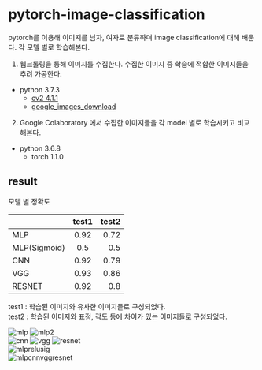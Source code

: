 # pytorch-image-classification
pytorch를 이용해 이미지를 남자, 여자로 분류하며 image classification에 대해 배운다. 각 모델 별로 학습해본다.

1. 웹크롤링을 통해 이미지를 수집한다. 수집한 이미지 중 학습에 적합한 이미지들을 추려 가공한다.
+ python 3.7.3
  + [cv2 4.1.1](https://opencv.org/)  
  + [google_images_download](https://google-images-download.readthedocs.io/en/latest/index.html)

2. Google Colaboratory 에서 수집한 이미지들을 각 model 별로 학습시키고 비교해본다.
  + python 3.6.8
    + torch 1.1.0

## result
모델 별 정확도  

|     | test1 | test2 |
|:----|:-----:|------:|
| MLP |  0.92 | 0.72  |
| MLP(Sigmoid) | 0.5 | 0.5 |
| CNN |  0.92 | 0.79 |
| VGG |  0.93 | 0.86 |
| RESNET | 0.92 | 0.8 |

test1 : 학습된 이미지와 유사한 이미지들로 구성되었다.  
test2 : 학습된 이미지와 표정, 각도 등에 차이가 있는 이미지들로 구성되었다.

![mlp](https://github.com/KimHS0915/pytorch-image-classification/img/mlp.png)
![mlp2](https://github.com/KimHS0915/pytorch-image-classification/img/mlp2.png)  
![cnn](https://github.com/KimHS0915/pytorch-image-classification/img/cnn.png)
![vgg](https://github.com/KimHS0915/pytorch-image-classification/img/vgg.png)
![resnet](https://github.com/KimHS0915/pytorch-image-classification/img/resnet.png)  
![mlprelusig](https://github.com/KimHS0915/pytorch-image-classification/img/mlprelusig.png)  
![mlpcnnvggresnet](https://github.com/KimHS0915/pytorch-image-classification/img/mlpcnnvggresnet.png)  
